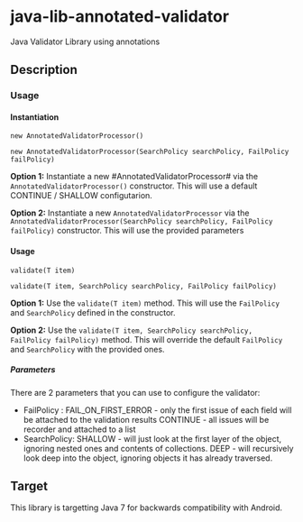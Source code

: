 # java-lib-annotated-validator
Java Validator Library using annotations


## Description


### Usage

#### Instantiation
`new AnnotatedValidatorProcessor()`

`new AnnotatedValidatorProcessor(SearchPolicy searchPolicy, FailPolicy failPolicy)`

**Option 1:** Instantiate a new #AnnotatedValidatorProcessor# via the `AnnotatedValidatorProcessor()` constructor. 
This will use a default CONTINUE / SHALLOW configutarion.

**Option 2:** Instantiate a new `AnnotatedValidatorProcessor` via the `AnnotatedValidatorProcessor(SearchPolicy searchPolicy, FailPolicy failPolicy)` constructor.
This will use the provided parameters 

#### Usage
`validate(T item)`

`validate(T item, SearchPolicy searchPolicy, FailPolicy failPolicy)`

**Option 1:** Use the `validate(T item)` method. 
This will use the `FailPolicy` and `SearchPolicy` defined in the constructor.

**Option 2:** Use the `validate(T item, SearchPolicy searchPolicy, FailPolicy failPolicy)` method.
This will override the default `FailPolicy` and `SearchPolicy` with the provided ones.

##### Parameters
There are 2 parameters that you can use to configure the validator:
- FailPolicy :
    FAIL_ON_FIRST_ERROR - only the first issue of each field will be attached to the validation results
    CONTINUE - all issues will be recorder and attached to a list
- SearchPolicy: 
    SHALLOW - will just look at the first layer of the object, ignoring nested ones and contents of collections.
    DEEP - will recursively look deep into the object, ignoring objects it has already traversed.

## Target
This library is targetting Java 7 for backwards compatibility with Android.
